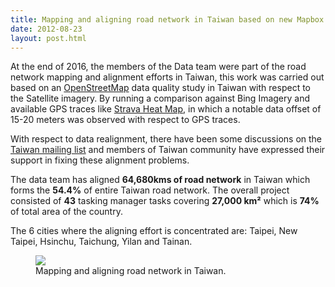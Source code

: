 ```yaml
---
title: Mapping and aligning road network in Taiwan based on new Mapbox imagery and Strava
date: 2012-08-23
layout: post.html
---
```


At the end of 2016, the members of the Data team were part of the road network mapping and alignment efforts in Taiwan, this work was carried out based on an [OpenStreetMap](https://www.openstreetmap.org/) data quality study in Taiwan with respect to the Satellite imagery. By running a comparison against Bing Imagery and available GPS traces like [Strava Heat Map](http://wiki.openstreetmap.org/wiki/Strava), in which a notable data offset of 15-20 meters was observed with respect to GPS traces.

With respect to data realignment, there have been some discussions on the [Taiwan mailing list](https://lists.openstreetmap.org/pipermail/talk-tw/2016-September/001313.html) and members of Taiwan community have expressed their support in fixing these alignment problems.

The data team has aligned <b>64,680kms of road network</b> in Taiwan which forms the <b>54.4%</b> of entire Taiwan road network. The overall project consisted of <b>43</b> tasking manager tasks covering <b>27,000 km²</b> which is <b>74%</b> of total area of the country.

The 6 cities where the aligning effort is concentrated are: Taipei, New Taipei, Hsinchu, Taichung, Yilan and Tainan.

<figure class="align-center">
  <img src="https://devseed.com/data-team-workflow/assets/images/mapping_2.gif"/>
  <figcaption>Mapping and aligning road network in Taiwan.</figcaption>
</figure>
